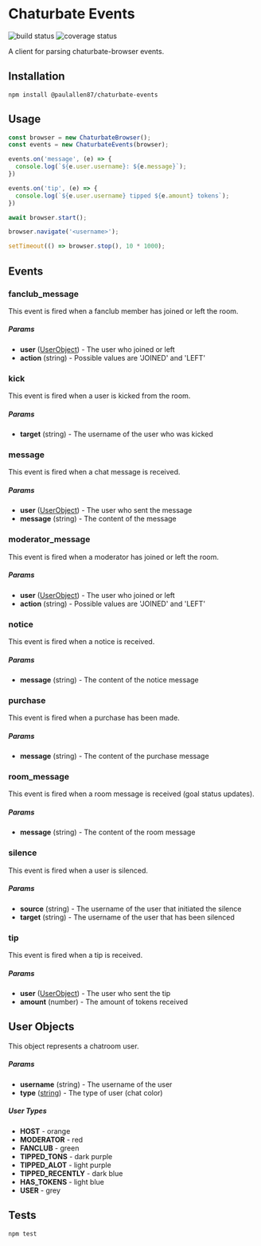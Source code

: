 Chaturbate Events
=========

![build status](https://travis-ci.org/paulallen87/chaturbate-events.svg?branch=master)
![coverage status](https://coveralls.io/repos/github/paulallen87/chaturbate-events/badge.svg?branch=master)


A client for parsing chaturbate-browser events.

## Installation

```shell
npm install @paulallen87/chaturbate-events
```

## Usage

```javascript
const browser = new ChaturbateBrowser();
const events = new ChaturbateEvents(browser);

events.on('message', (e) => {
  console.log(`${e.user.username}: ${e.message}`);
})

events.on('tip', (e) => {
  console.log(`${e.user.username} tipped ${e.amount} tokens`);
})

await browser.start();

browser.navigate('<username>');

setTimeout(() => browser.stop(), 10 * 1000);
```

## Events

### **fanclub_message**

This event is fired when a fanclub member has joined or left the room.

##### Params
* **user** ([UserObject](#user-objects)) - The user who joined or left
* **action** (string) - Possible values are 'JOINED' and 'LEFT'

### **kick**

This event is fired when a user is kicked from the room.

##### Params
* **target** (string) - The username of the user who was kicked

### **message**

This event is fired when a chat message is received.

##### Params
* **user** ([UserObject](#user-objects)) - The user who sent the message
* **message** (string) - The content of the message

### **moderator_message**

This event is fired when a moderator has joined or left the room.

##### Params
* **user** ([UserObject](#user-objects)) - The user who joined or left
* **action** (string) - Possible values are 'JOINED' and 'LEFT'

### **notice**

This event is fired when a notice is received.

##### Params
* **message** (string) - The content of the notice message

### **purchase**

This event is fired when a purchase has been made.

##### Params
* **message** (string) - The content of the purchase message

### **room_message**

This event is fired when a room message is received (goal status updates).

##### Params
* **message** (string) - The content of the room message

### **silence**

This event is fired when a user is silenced.

##### Params
* **source** (string) - The username of the user that initiated the silence
* **target** (string) - The username of the user that has been silenced

### **tip**

This event is fired when a tip is received.

##### Params
* **user** ([UserObject](#user-objects)) - The user who sent the tip
* **amount** (number) - The amount of tokens received

## User Objects

This object represents a chatroom user.

##### Params
* **username** (string) - The username of the user
* **type** ([string](#user-types)) - The type of user (chat color)

##### User Types
* **HOST** - orange
* **MODERATOR** - red
* **FANCLUB** - green
* **TIPPED_TONS** - dark purple
* **TIPPED_ALOT** - light purple
* **TIPPED_RECENTLY** - dark blue
* **HAS_TOKENS** - light blue
* **USER** - grey

## Tests

```shell
npm test
```